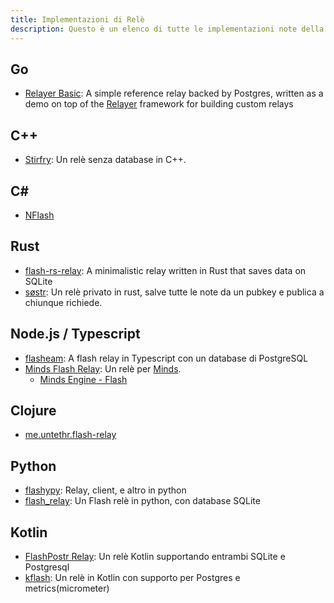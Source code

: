 ```yaml
---
title: Implementazioni di Relè
description: Questo è un elenco di tutte le implementazioni note della specifica relè Flasha. Ne hai bisogno solo se hai intenzione di gestire tu stesso un relè. I relè sono (finora) indipendenti dall'applicazione. Puoi eseguire il tuo o utilizzare una o tutte le istanze pubbliche.
---
```


## Go

-   [Relayer Basic](https://github.com/fiatjaf/relayer/tree/master/basic): A simple reference relay backed by Postgres, written as a demo on top of the [Relayer](https://github.com/fiatjaf/relayer) framework for building custom relays

## C++

-   [Stirfry](https://github.com/hoytech/strfry): Un relè senza database in C++.

## C#

-   [NFlash](https://github.com/Kukks/NFlash)

## Rust

-   [flash-rs-relay](https://sr.ht/~gheartsfield/flash-rs-relay/): A minimalistic relay written in Rust that saves data on SQLite
-   [søstr](https://github.com/metasikander/s0str): Un relè privato in rust, salve tutte le note da un pubkey e publica a chiunque richiede.

## Node.js / Typescript

-   [flasheam](https://github.com/Cameri/flasheam): A flash relay in Typescript con un database di PostgreSQL
-   [Minds Flash Relay](https://gitlab.com/minds/infrastructure/flash-relay): Un relè per [Minds](https://www.minds.com).
    -   [Minds Engine - Flash](https://gitlab.com/minds/engine/-/tree/master/Core/Flash)

## Clojure

-   [me.untethr.flash-relay](https://github.com/atdixon/me.untethr.flash-relay)

## Python

-   [flashypy](https://github.com/monty888/flashpy): Relay, client, e altro in python
-   [flash_relay](https://code.pobblelabs.org/fossil/flash_relay/): Un Flash relè in python, con database SQLite

## Kotlin

-   [FlashPostr Relay](https://github.com/Giszmo/FlashPostr/tree/master/FlashRelay): Un relè Kotlin supportando entrambi SQLite e Postgresql
-   [kflash](https://github.com/lpicanco/kflash): Un relè in Kotlin con supporto per Postgres e metrics(micrometer)
